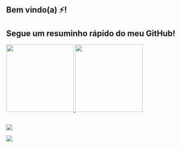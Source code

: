 ## Bem vindo(a) ⚡! 
## Segue um resuminho rápido do meu GitHub!
 <div>
  <a href="https://github.com/nanotecnologista">
  <img height="180em" src="https://github-readme-stats.vercel.app/api?username=nanotecnologista&show_icons=true&theme=dracula&include_all_commits=true&count_private=true"/>
  <img height="180em" src="https://github-readme-stats.vercel.app/api/top-langs/?username=nanotecnologista&layout=compact&langs_count=16&theme=dracula"/>

  
  ##
 
<div> 

  <a href="https://instagram.com/julya_bella" target="_blank"><img src="https://img.shields.io/badge/-Instagram-%23E4405F?style=for-the-badge&logo=instagram&logoColor=white" target="_blank"></a>
 
  <a href="https://www.linkedin.com/in/juliaingrid" target="_blank"><img src="https://img.shields.io/badge/-LinkedIn-%230077B5?style=for-the-badge&logo=linkedin&logoColor=white" target="_blank"></a> 
 
</div>


<!--
**nanotecnologista/nanotecnologista** is a ✨ _special_ ✨ repository because its `README.md` (this file) appears on your GitHub profile.

Here are some ideas to get you started:

- 🔭 I’m currently working on ...
- 🌱 I’m currently learning ...
- 👯 I’m looking to collaborate on ...
- 🤔 I’m looking for help with ...
- 💬 Ask me about ...
- 📫 How to reach me: ...
- 😄 Pronouns: ...
- ⚡ Fun fact: ...
-->
